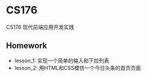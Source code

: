 # CS176
CS176 现代前端应用开发实践

## Homework
- lesson_1: 实现一个简单的输入和下拉列表
- lesson_2: 用HTML和CSS模仿一个今日头条的首页页面
